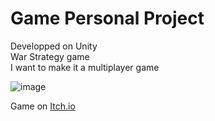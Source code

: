 # Game Personal Project 

Developped on Unity \
War Strategy game \
I want to make it a multiplayer game

![image](https://github.com/user-attachments/assets/a7cd8bbd-a2f7-4a7d-bdfc-9add4182baa2)

Game on [Itch.io](https://julien-coutouly.itch.io/vikings-versus-vicars)
